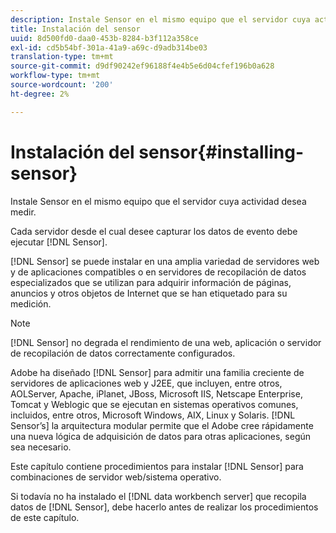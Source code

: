```yaml
---
description: Instale Sensor en el mismo equipo que el servidor cuya actividad desea medir.
title: Instalación del sensor
uuid: 8d500fd0-daa0-453b-8284-b3f112a358ce
exl-id: cd5b54bf-301a-41a9-a69c-d9adb314be03
translation-type: tm+mt
source-git-commit: d9df90242ef96188f4e4b5e6d04cfef196b0a628
workflow-type: tm+mt
source-wordcount: '200'
ht-degree: 2%

---
```


# Instalación del sensor{#installing-sensor}

Instale Sensor en el mismo equipo que el servidor cuya actividad desea medir.

Cada servidor desde el cual desee capturar los datos de evento debe ejecutar [!DNL Sensor].

[!DNL Sensor] se puede instalar en una amplia variedad de servidores web y de aplicaciones compatibles o en servidores de recopilación de datos especializados que se utilizan para adquirir información de páginas, anuncios y otros objetos de Internet que se han etiquetado para su medición.

>[!NOTE]
>
>[!DNL Sensor] no degrada el rendimiento de una web, aplicación o servidor de recopilación de datos correctamente configurados.

Adobe ha diseñado [!DNL Sensor] para admitir una familia creciente de servidores de aplicaciones web y J2EE, que incluyen, entre otros, AOLServer, Apache, iPlanet, JBoss, Microsoft IIS, Netscape Enterprise, Tomcat y Weblogic que se ejecutan en sistemas operativos comunes, incluidos, entre otros, Microsoft Windows, AIX, Linux y Solaris. [!DNL Sensor’s] la arquitectura modular permite que el Adobe cree rápidamente una nueva lógica de adquisición de datos para otras aplicaciones, según sea necesario.

Este capítulo contiene procedimientos para instalar [!DNL Sensor] para combinaciones de servidor web/sistema operativo.

Si todavía no ha instalado el [!DNL data workbench server] que recopila datos de [!DNL Sensor], debe hacerlo antes de realizar los procedimientos de este capítulo.
